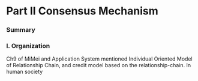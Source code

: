 Part II Consensus Mechanism
========
### Summary
### I. Organization
Ch9 of MiMei and Application System mentioned Individual Oriented Model of Relationship Chain, and credit model based on the relationship-chain. In human society 